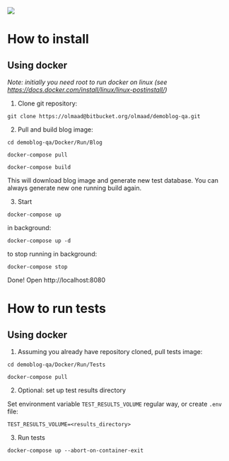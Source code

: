 ![](https://github.com/olmaad/demoblog-qa/workflows/CI/badge.svg)

# How to install

## Using docker

_Note: initially you need root to run docker on linux (see https://docs.docker.com/install/linux/linux-postinstall/)_

1. Clone git repository:

`git clone https://olmaad@bitbucket.org/olmaad/demoblog-qa.git`

2. Pull and build blog image:

`cd demoblog-qa/Docker/Run/Blog`

`docker-compose pull`

`docker-compose build`

This will download blog image and generate new test database. You can always generate new one running build again.

3. Start

`docker-compose up`

in background:

`docker-compose up -d`

to stop running in background:

`docker-compose stop`

Done! Open http://localhost:8080

# How to run tests

## Using docker

1. Assuming you already have repository cloned, pull tests image:

`cd demoblog-qa/Docker/Run/Tests`

`docker-compose pull`

2. Optional: set up test results directory

Set environment variable `TEST_RESULTS_VOLUME` regular way, or create `.env` file:

`TEST_RESULTS_VOLUME=<results_directory>`

3. Run tests

`docker-compose up --abort-on-container-exit`
